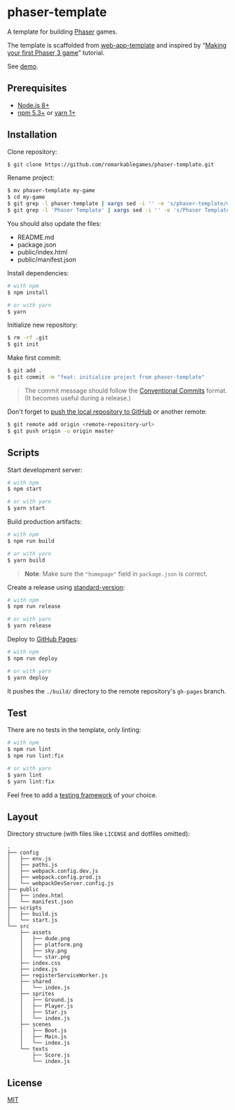 # phaser-template

A template for building [Phaser](https://phaser.io/) games.

The template is scaffolded from [web-app-template](https://github.com/remarkablemark/web-app-template) and inspired by “[Making your first Phaser 3 game](https://phaser.io/tutorials/making-your-first-phaser-3-game)” tutorial.

See [demo](https://remarkablegames.github.io/phaser-template/).

## Prerequisites

- [Node.js 8+](https://nodejs.org/en/download/)
- [npm 5.3+](https://www.npmjs.com/get-npm) or [yarn 1+](https://nodejs.cior://yarnpkg.com/)

## Installation

Clone repository:

```sh
$ git clone https://github.com/remarkablegames/phaser-template.git
```

Rename project:

```sh
$ mv phaser-template my-game
$ cd my-game
$ git grep -l phaser-template | xargs sed -i '' -e 's/phaser-template/my-game/g'
$ git grep -l 'Phaser Template' | xargs sed -i '' -e 's/Phaser Template/My Game/g'
```

You should also update the files:

- README.md
- package.json
- public/index.html
- public/manifest.json

Install dependencies:

```sh
# with npm
$ npm install

# or with yarn
$ yarn
```

Initialize new repository:

```sh
$ rm -rf .git
$ git init
```

Make first commit:

```sh
$ git add .
$ git commit -m "feat: initialize project from phaser-template"
```

> The commit message should follow the [Conventional Commits](https://conventionalcommits.org) format. (It becomes useful during a release.)

Don't forget to [push the local repository to GitHub](https://help.github.com/articles/adding-an-existing-project-to-github-using-the-command-line/) or another remote:

```sh
$ git remote add origin <remote-repository-url>
$ git push origin -u origin master
```

## Scripts

Start development server:

```sh
# with npm
$ npm start

# or with yarn
$ yarn start
```

Build production artifacts:

```sh
# with npm
$ npm run build

# or with yarn
$ yarn build
```

> **Note**: Make sure the `"homepage"` field in `package.json` is correct.

Create a release using [standard-version](https://github.com/conventional-changelog/standard-version):

```sh
# with npm
$ npm run release

# or with yarn
$ yarn release
```

Deploy to [GitHub Pages](https://pages.github.com):

```sh
# with npm
$ npm run deploy

# or with yarn
$ yarn deploy
```

It pushes the `./build/` directory to the remote repository's `gh-pages` branch.

## Test

There are no tests in the template, only linting:

```sh
# with npm
$ npm run lint
$ npm run lint:fix

# or with yarn
$ yarn lint
$ yarn lint:fix
```

Feel free to add a [testing framework](https://github.com/sorrycc/awesome-javascript#testing-frameworks) of your choice.

## Layout

Directory structure (with files like `LICENSE` and dotfiles omitted):

```
.
├── config
│   ├── env.js
│   ├── paths.js
│   ├── webpack.config.dev.js
│   ├── webpack.config.prod.js
│   └── webpackDevServer.config.js
├── public
│   ├── index.html
│   └── manifest.json
├── scripts
│   ├── build.js
│   └── start.js
└── src
    ├── assets
    │   ├── dude.png
    │   ├── platform.png
    │   ├── sky.png
    │   └── star.png
    ├── index.css
    ├── index.js
    ├── registerServiceWorker.js
    ├── shared
    │   └── index.js
    ├── sprites
    │   ├── Ground.js
    │   ├── Player.js
    │   ├── Star.js
    │   └── index.js
    ├── scenes
    │   ├── Boot.js
    │   ├── Main.js
    │   └── index.js
    └── texts
        ├── Score.js
        └── index.js
```

## License

[MIT](LICENSE)
